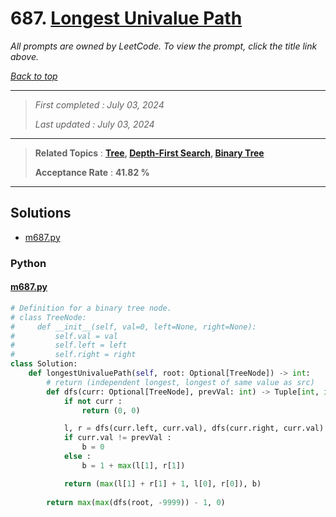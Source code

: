 # 687. [Longest Univalue Path](<https://leetcode.com/problems/longest-univalue-path>)

*All prompts are owned by LeetCode. To view the prompt, click the title link above.*

*[Back to top](<../README.md>)*

------

> *First completed : July 03, 2024*
>
> *Last updated : July 03, 2024*

------

> **Related Topics** : **[Tree](<by_topic/Tree.md>), [Depth-First Search](<by_topic/Depth-First Search.md>), [Binary Tree](<by_topic/Binary Tree.md>)**
>
> **Acceptance Rate** : **41.82 %**

------

## Solutions

- [m687.py](<../my-submissions/m687.py>)
### Python
#### [m687.py](<../my-submissions/m687.py>)
```Python
# Definition for a binary tree node.
# class TreeNode:
#     def __init__(self, val=0, left=None, right=None):
#         self.val = val
#         self.left = left
#         self.right = right
class Solution:
    def longestUnivaluePath(self, root: Optional[TreeNode]) -> int:
        # return (independent longest, longest of same value as src)
        def dfs(curr: Optional[TreeNode], prevVal: int) -> Tuple[int, int] :
            if not curr :
                return (0, 0)

            l, r = dfs(curr.left, curr.val), dfs(curr.right, curr.val)
            if curr.val != prevVal :
                b = 0
            else :
                b = 1 + max(l[1], r[1])

            return (max(l[1] + r[1] + 1, l[0], r[0]), b)
        
        return max(max(dfs(root, -9999)) - 1, 0)
```

